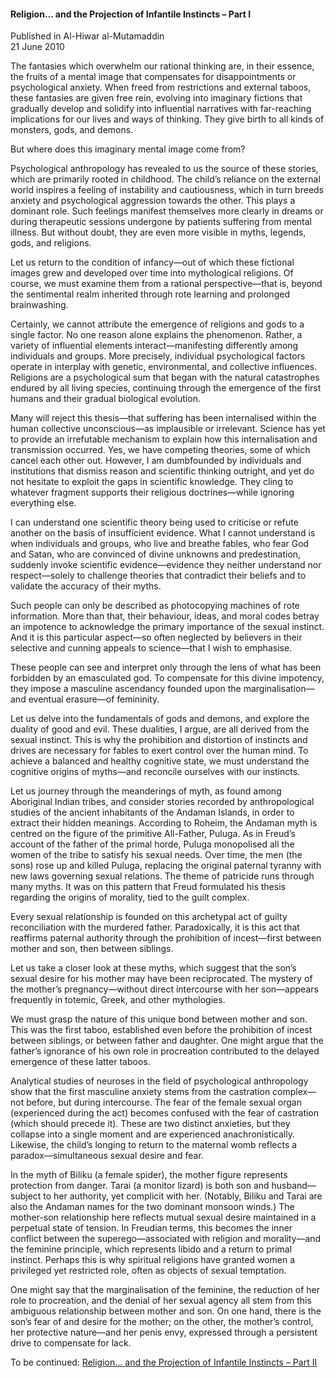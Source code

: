 <h4>Religion… and the Projection of Infantile Instincts – Part I</h4>


Published in Al-Hiwar al-Mutamaddin
<br>
21 June 2010


The fantasies which overwhelm our rational thinking are, in their essence, the fruits of a mental image that compensates for disappointments or psychological anxiety. When freed from restrictions and external taboos, these fantasies are given free rein, evolving into imaginary fictions that gradually develop and solidify into influential narratives with far-reaching implications for our lives and ways of thinking. They give birth to all kinds of monsters, gods, and demons.

But where does this imaginary mental image come from?

Psychological anthropology has revealed to us the source of these stories, which are primarily rooted in childhood. The child’s reliance on the external world inspires a feeling of instability and cautiousness, which in turn breeds anxiety and psychological aggression towards the other. This plays a dominant role. Such feelings manifest themselves more clearly in dreams or during therapeutic sessions undergone by patients suffering from mental illness. But without doubt, they are even more visible in myths, legends, gods, and religions.

Let us return to the condition of infancy—out of which these fictional images grew and developed over time into mythological religions. Of course, we must examine them from a rational perspective—that is, beyond the sentimental realm inherited through rote learning and prolonged brainwashing.

Certainly, we cannot attribute the emergence of religions and gods to a single factor. No one reason alone explains the phenomenon. Rather, a variety of influential elements interact—manifesting differently among individuals and groups. More precisely, individual psychological factors operate in interplay with genetic, environmental, and collective influences. Religions are a psychological sum that began with the natural catastrophes endured by all living species, continuing through the emergence of the first humans and their gradual biological evolution.

Many will reject this thesis—that suffering has been internalised within the human collective unconscious—as implausible or irrelevant. Science has yet to provide an irrefutable mechanism to explain how this internalisation and transmission occurred. Yes, we have competing theories, some of which cancel each other out. However, I am dumbfounded by individuals and institutions that dismiss reason and scientific thinking outright, and yet do not hesitate to exploit the gaps in scientific knowledge. They cling to whatever fragment supports their religious doctrines—while ignoring everything else.

I can understand one scientific theory being used to criticise or refute another on the basis of insufficient evidence. What I cannot understand is when individuals and groups, who live and breathe fables, who fear God and Satan, who are convinced of divine unknowns and predestination, suddenly invoke scientific evidence—evidence they neither understand nor respect—solely to challenge theories that contradict their beliefs and to validate the accuracy of their myths.

Such people can only be described as photocopying machines of rote information. More than that, their behaviour, ideas, and moral codes betray an impotence to acknowledge the primary importance of the sexual instinct. And it is this particular aspect—so often neglected by believers in their selective and cunning appeals to science—that I wish to emphasise.

These people can see and interpret only through the lens of what has been forbidden by an emasculated god. To compensate for this divine impotency, they impose a masculine ascendancy founded upon the marginalisation—and eventual erasure—of femininity.

Let us delve into the fundamentals of gods and demons, and explore the duality of good and evil. These dualities, I argue, are all derived from the sexual instinct. This is why the prohibition and distortion of instincts and drives are necessary for fables to exert control over the human mind. To achieve a balanced and healthy cognitive state, we must understand the cognitive origins of myths—and reconcile ourselves with our instincts.

Let us journey through the meanderings of myth, as found among Aboriginal Indian tribes, and consider stories recorded by anthropological studies of the ancient inhabitants of the Andaman Islands, in order to extract their hidden meanings. According to Roheim, the Andaman myth is centred on the figure of the primitive All-Father, Puluga. As in Freud’s account of the father of the primal horde, Puluga monopolised all the women of the tribe to satisfy his sexual needs. Over time, the men (the sons) rose up and killed Puluga, replacing the original paternal tyranny with new laws governing sexual relations. The theme of patricide runs through many myths. It was on this pattern that Freud formulated his thesis regarding the origins of morality, tied to the guilt complex.

Every sexual relationship is founded on this archetypal act of guilty reconciliation with the murdered father. Paradoxically, it is this act that reaffirms paternal authority through the prohibition of incest—first between mother and son, then between siblings.

Let us take a closer look at these myths, which suggest that the son’s sexual desire for his mother may have been reciprocated. The mystery of the mother’s pregnancy—without direct intercourse with her son—appears frequently in totemic, Greek, and other mythologies.

We must grasp the nature of this unique bond between mother and son. This was the first taboo, established even before the prohibition of incest between siblings, or between father and daughter. One might argue that the father’s ignorance of his own role in procreation contributed to the delayed emergence of these latter taboos.

Analytical studies of neuroses in the field of psychological anthropology show that the first masculine anxiety stems from the castration complex—not before, but during intercourse. The fear of the female sexual organ (experienced during the act) becomes confused with the fear of castration (which should precede it). These are two distinct anxieties, but they collapse into a single moment and are experienced anachronistically. Likewise, the child’s longing to return to the maternal womb reflects a paradox—simultaneous sexual desire and fear.

In the myth of Biliku (a female spider), the mother figure represents protection from danger. Tarai (a monitor lizard) is both son and husband—subject to her authority, yet complicit with her. (Notably, Biliku and Tarai are also the Andaman names for the two dominant monsoon winds.) The mother-son relationship here reflects mutual sexual desire maintained in a perpetual state of tension. In Freudian terms, this becomes the inner conflict between the superego—associated with religion and morality—and the feminine principle, which represents libido and a return to primal instinct. Perhaps this is why spiritual religions have granted women a privileged yet restricted role, often as objects of sexual temptation.

One might say that the marginalisation of the feminine, the reduction of her role to procreation, and the denial of her sexual agency all stem from this ambiguous relationship between mother and son. On one hand, there is the son’s fear of and desire for the mother; on the other, the mother’s control, her protective nature—and her penis envy, expressed through a persistent drive to compensate for lack.

To be continued: [Religion… and the Projection of Infantile Instincts – Part II](article29.md)
